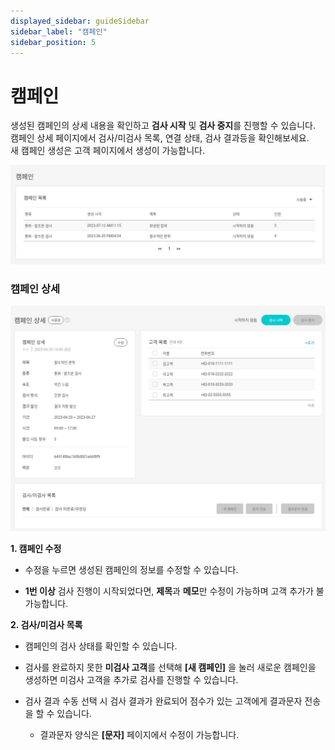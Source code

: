 ```yaml
---
displayed_sidebar: guideSidebar
sidebar_label: "캠페인"
sidebar_position: 5
---
```


# 캠페인

생성된 캠페인의 상세 내용을 확인하고 **검사 시작** 및 **검사 중지**를 진행할 수 있습니다.  
캠페인 상세 페이지에서 검사/미검사 목록, 연결 상태, 검사 결과등을 확인해보세요.  
새 캠페인 생성은 고객 페이지에서 생성이 가능합니다.  

<img
  src="/img/campaign_1.jpg"
  alt="campaign_1"
/>

### 캠페인 상세  

<img
  src="/img/campaign_2.jpg"
  alt="campaign_2"
/>

**1. 캠페인 수정**
* 수정을 누르면 생성된 캠페인의 정보를 수정할 수 있습니다.
  
* **1번 이상** 검사 진행이 시작되었다면, **제목**과 **메모**만 수정이 가능하며 고객 추가가 불가능합니다.  

**2. 검사/미검사 목록**
* 캠페인의 검사 상태를 확인할 수 있습니다.

* 검사를 완료하지 못한 **미검사 고객**를 선택해 **[새 캠페인]** 을 눌러 새로운 캠페인을 생성하면 미검사 고객을 추가로 검사를 진행할 수 있습니다.
  
* 검사 결과 수동 선택 시 검사 결과가 완료되어 점수가 있는 고객에게 결과문자 전송을 할 수 있습니다.
  
  + 결과문자 양식은 **[문자]** 페이지에서 수정이 가능합니다.   
